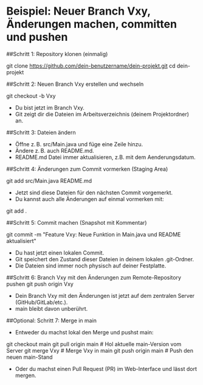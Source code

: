 # Beispiel: Neuer Branch Vxy, Änderungen machen, committen und pushen

##Schritt 1: Repository klonen (einmalig)

git clone https://github.com/dein-benutzername/dein-projekt.git
cd dein-projekt

##Schritt 2: Neuen Branch Vxy erstellen und wechseln

git checkout -b Vxy

- Du bist jetzt im Branch Vxy.
- Git zeigt dir die Dateien im Arbeitsverzeichnis (deinem Projektordner) an.

##Schritt 3: Dateien ändern

- Öffne z. B. src/Main.java und füge eine Zeile hinzu.
- Ändere z. B. auch README.md.
- README.md Datei immer aktualisieren, z.B. mit dem Aenderungsdatum.

##Schritt 4: Änderungen zum Commit vormerken (Staging Area)

git add src/Main.java README.md

- Jetzt sind diese Dateien für den nächsten Commit vorgemerkt.
- Du kannst auch alle Änderungen auf einmal vormerken mit:

git add .

##Schritt 5: Commit machen (Snapshot mit Kommentar)

git commit -m "Feature Vxy: Neue Funktion in Main.java und README aktualisiert"
- Du hast jetzt einen lokalen Commit.
- Git speichert den Zustand dieser Dateien in deinem lokalen .git-Ordner.
- Die Dateien sind immer noch physisch auf deiner Festplatte.

##Schritt 6: Branch Vxy mit den Änderungen zum Remote-Repository pushen
git push origin Vxy
- Dein Branch Vxy mit den Änderungen ist jetzt auf dem zentralen Server (GitHub/GitLab/etc.).
- main bleibt davon unberührt.

##Optional: Schritt 7: Merge in main

- Entweder du machst lokal den Merge und pushst main:

git checkout main
git pull origin main          # Hol aktuelle main-Version vom Server
git merge Vxy                 # Merge Vxy in main
git push origin main          # Push den neuen main-Stand

- Oder du machst einen Pull Request (PR) im Web-Interface und lässt dort mergen.
